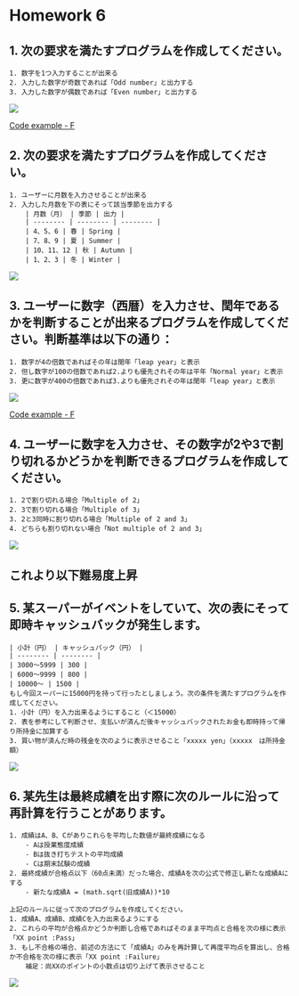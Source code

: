 # Homework 6

## 1. 次の要求を満たすプログラムを作成してください。
    1. 数字を1つ入力することが出来る
    2. 入力した数字が奇数であれば「Odd number」と出力する
    3. 入力した数字が偶数であれば「Even number」と出力する

![](https://i.imgur.com/qKZfhQj.png)

[Code example - F](https://github.com/eclairsameal/Level-3_Python/blob/main/Homework6/Fenrir/Homework4_1.py)

## 2. 次の要求を満たすプログラムを作成してください。
    1. ユーザーに月数を入力させることが出来る
    2. 入力した月数を下の表にそって該当季節を出力する
        | 月数（月） | 季節 | 出力 |
        | -------- | -------- | -------- |
        | 4、5、6 | 春 | Spring |
        | 7、8、9 | 夏 | Summer |
        | 10、11、12 | 秋 | Autumn |
        | 1、2、3 | 冬 | Winter |

![](https://i.imgur.com/qcLsJ4A.png)


## 3. ユーザーに数字（西暦）を入力させ、閏年であるかを判断することが出来るプログラムを作成してください。判断基準は以下の通り：
    1. 数字が4の倍数であればその年は閏年「leap year」と表示
    2. 但し数字が100の倍数であれば2.よりも優先されその年は平年「Normal year」と表示
    3. 更に数字が400の倍数であれば3.よりも優先されその年は閏年「leap year」と表示

![](https://i.imgur.com/gxI4hgS.png)

[Code example - F](https://github.com/eclairsameal/Level-3_Python/blob/main/Homework6/Fenrir/Homework4_3.py)

## 4. ユーザーに数字を入力させ、その数字が2や3で割り切れるかどうかを判断できるプログラムを作成してください。
    1. 2で割り切れる場合「Multiple of 2」
    2. 3で割り切れる場合「Multiple of 3」
    3. 2と3同時に割り切れる場合「Multiple of 2 and 3」
    4. どちらも割り切れない場合「Not multiple of 2 and 3」

![](https://i.imgur.com/jA9aVUO.png)


これより以下難易度上昇
---

## 5. 某スーパーがイベントをしていて、次の表にそって即時キャッシュバックが発生します。
    | 小計（円） | キャッシュバック（円） |
    | -------- | -------- |
    | 3000～5999 | 300 |
    | 6000～9999 | 800 |
    | 10000～ | 1500 |
    もし今回スーパーに15000円を持って行ったとしましょう。次の条件を満たすプログラムを作成してください。
    1. 小計（円）を入力出来るようにすること（＜15000）
    2. 表を参考にして判断させ、支払いが済んだ後キャッシュバックされたお金も即時持って帰り所持金に加算する
    3. 買い物が済んだ時の残金を次のように表示させること「xxxxx yen」（xxxxx　は所持金額）

![](https://i.imgur.com/oa8lLAf.png)


## 6. 某先生は最終成績を出す際に次のルールに沿って再計算を行うことがあります。
    1. 成績はA、B、Cがありこれらを平均した数値が最終成績になる
        - Aは授業態度成績
        - Bは抜き打ちテストの平均成績
        - Cは期末試験の成績
    2. 最終成績が合格点以下（60点未満）だった場合、成績Aを次の公式で修正し新たな成績Aにする
        - 新たな成績A = (math.sqrt(旧成績A))*10

    上記のルールに従って次のプログラムを作成してください。
    1. 成績A、成績B、成績Cを入力出来るようにする
    2. これらの平均が合格点かどうか判断し合格であればそのまま平均点と合格を次の様に表示「XX point :Pass」
    3. もし不合格の場合、前述の方法にて「成績A」のみを再計算して再度平均点を算出し、合格か不合格を次の様に表示「XX point :Failure」
        補足：尚XXのポイントの小数点は切り上げて表示させること
        
![](https://i.imgur.com/TexhoSr.png)




